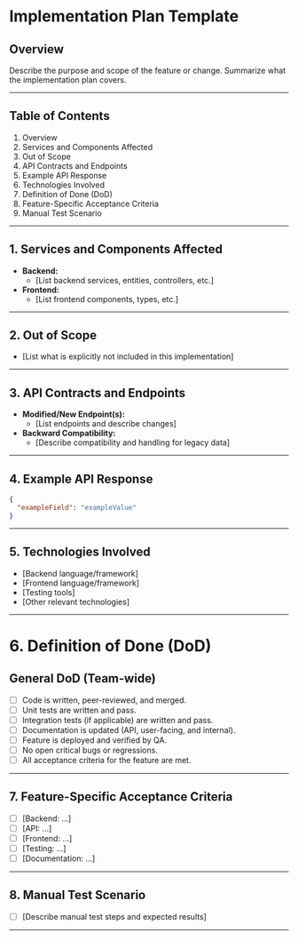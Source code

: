 # Implementation Plan Template

## Overview
Describe the purpose and scope of the feature or change. Summarize what the implementation plan covers.

---

## Table of Contents
1. Overview
2. Services and Components Affected
3. Out of Scope
4. API Contracts and Endpoints
5. Example API Response
6. Technologies Involved
7. Definition of Done (DoD)
8. Feature-Specific Acceptance Criteria
9. Manual Test Scenario

---

## 1. Services and Components Affected
- **Backend:**
  - [List backend services, entities, controllers, etc.]
- **Frontend:**
  - [List frontend components, types, etc.]

---

## 2. Out of Scope
- [List what is explicitly not included in this implementation]

---

## 3. API Contracts and Endpoints
- **Modified/New Endpoint(s):**
  - [List endpoints and describe changes]
- **Backward Compatibility:**
  - [Describe compatibility and handling for legacy data]

---

## 4. Example API Response
```json
{
  "exampleField": "exampleValue"
}
```

---

## 5. Technologies Involved
- [Backend language/framework]
- [Frontend language/framework]
- [Testing tools]
- [Other relevant technologies]

---

# 6. Definition of Done (DoD)

## General DoD (Team-wide)
- [ ] Code is written, peer-reviewed, and merged.
- [ ] Unit tests are written and pass.
- [ ] Integration tests (if applicable) are written and pass.
- [ ] Documentation is updated (API, user-facing, and internal).
- [ ] Feature is deployed and verified by QA.
- [ ] No open critical bugs or regressions.
- [ ] All acceptance criteria for the feature are met.

---

## 7. Feature-Specific Acceptance Criteria
- [ ] [Backend: ...]
- [ ] [API: ...]
- [ ] [Frontend: ...]
- [ ] [Testing: ...]
- [ ] [Documentation: ...]

---

## 8. Manual Test Scenario
- [ ] [Describe manual test steps and expected results]

---